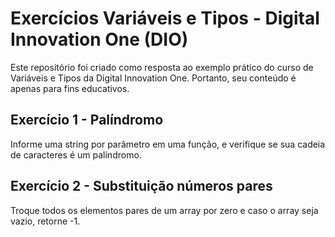 # Exercícios Variáveis e Tipos - Digital Innovation One (DIO)
Este repositório foi criado como resposta ao exemplo prático do curso de Variáveis e Tipos da Digital Innovation One.
Portanto, seu conteúdo é apenas para fins educativos.

## Exercício 1 - Palíndromo
Informe uma string por parâmetro em uma função, e verifique se sua cadeia de caracteres é um palíndromo.

## Exercício 2 - Substituição números pares
Troque todos os elementos pares de um array por zero e caso o array seja vazio, retorne -1.